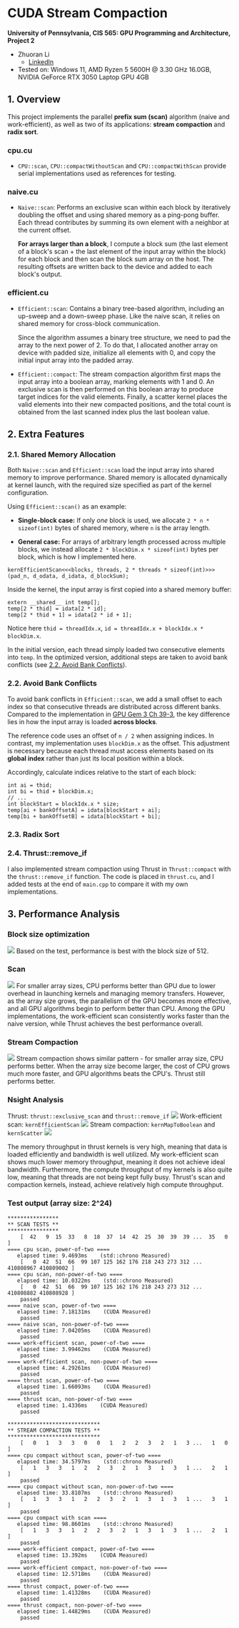 CUDA Stream Compaction
======================

**University of Pennsylvania, CIS 565: GPU Programming and Architecture, Project 2**

* Zhuoran Li
  * [LinkedIn](https://www.linkedin.com/in/zhuoran-li-856658244/)
* Tested on: Windows 11, AMD Ryzen 5 5600H @ 3.30 GHz 16.0GB, NVIDIA GeForce RTX 3050 Laptop GPU 4GB

## 1. Overview
This project implements the parallel **prefix sum (scan)** algorithm (naive and work-efficient), as well as two of its applications: **stream compaction** and **radix sort**.

### cpu.cu
- `CPU::scan`, `CPU::compactWithoutScan` and `CPU::compactWithScan` provide serial implementations used as references for testing.

### naive.cu
- `Naive::scan`: Performs an exclusive scan within each block by iteratively doubling the offset and using shared memory as a ping-pong buffer. Each thread contributes by summing its own element with a neighbor at the current offset.

  **For arrays larger than a block**, I compute a block sum (the last element of a block's scan + the last element of the input array within the block) for each block and then scan the block sum array on the host. The resulting offsets are written back to the device and added to each block's output.
  

### efficient.cu
- `Efficient::scan`: Contains a binary tree-based algorithm, including an up-sweep and a down-sweep phase. Like the naive scan, it relies on shared memory for cross-block communication.

  Since the algorithm assumes a binary tree structure, we need to pad the array to the next power of 2. To do that, I allocated another array on device with padded size, initialize all elements with 0, and copy the initial input array into the padded array.
- `Efficient::compact`: The stream compaction algorithm first maps the input array into a boolean array, marking elements with 1 and 0. An exclusive scan is then performed on this boolean array to produce target indices for the valid elements. Finally, a scatter kernel places the valid elements into their new compacted positions, and the total count is obtained from the last scanned index plus the last boolean value.


## 2. Extra Features
### 2.1. Shared Memory Allocation
Both `Naive::scan` and `Efficient::scan` load the input array into shared memory to improve performance. Shared memory is allocated dynamically at kernel launch, with the required size specified as part of the kernel configuration.

Using `Efficient::scan()` as an example:

- **Single-block case:** If only *one* block is used, we allocate `2 * n * sizeof(int)` bytes of shared memory, where `n` is the array length.

- **General case:** For arrays of arbitrary length processed across multiple blocks, we instead allocate `2 * blockDim.x * sizeof(int)` bytes per block, which is how I implemented here.

```
kernEfficientScan<<<blocks, threads, 2 * threads * sizeof(int)>>>(pad_n, d_odata, d_idata, d_blockSum);
```
Inside the kernel, the input array is first copied into a shared memory buffer:
```
extern __shared__ int temp[];
temp[2 * thid] = idata[2 * id];
temp[2 * thid + 1] = idata[2 * id + 1];
```

Notice here `thid = threadIdx.x`, `id = threadIdx.x + blockIdx.x * blockDim.x`.

In the initial version, each thread simply loaded two consecutive elements into `temp`. In the optimized version, additional steps are taken to avoid bank conflicts (see [2.2. Avoid Bank Conflicts](#2.2.-avoid-bank-conflicts)).


### 2.2. Avoid Bank Conflicts
To avoid bank conflicts in `Efficient::scan`, we add a small offset to each index so that consecutive threads are distributed across different banks. Compared to the implementation in [GPU Gem 3 Ch 39-3](https://developer.nvidia.com/gpugems/gpugems3/part-vi-gpu-computing/chapter-39-parallel-prefix-sum-scan-cuda), the key difference lies in how the input array is loaded **across blocks**. 

The reference code uses an offset of `n / 2` when assigning indices. In contrast, my implementation uses `blockDim.x` as the offset. This adjustment is necessary because each thread must access elements based on its **global index** rather than just its local position within a block.

Accordingly, calculate indices relative to the start of each block:
```
int ai = thid;
int bi = thid + blockDim.x;
// ...
int blockStart = blockIdx.x * size;
temp[ai + bankOffsetA] = idata[blockStart + ai];
temp[bi + bankOffsetB] = idata[blockStart + bi];
```

### 2.3. Radix Sort
### 2.4. Thrust::remove_if
I also implemented stream compaction using Thrust in `Thrust::compact` with the `thrust::remove_if` function. The code is placed in `thrust.cu`, and I added tests at the end of `main.cpp` to compare it with my own implementations.


## 3. Performance Analysis
### Block size optimization
![](images/graph3.png)
Based on the test, performance is best with the block size of 512.

### Scan
![](images/graph1.png)
For smaller array sizes, CPU performs better than GPU due to lower overhead in launching kernels and managing memory transfers. However, as the array size grows, the parallelism of the GPU becomes more effective, and all GPU algorithms begin to perform better than CPU. Among the GPU implementations, the work-efficient scan consistently works faster than the naive version, while Thrust achieves the best performance overall. 

### Stream Compaction
![](images/graph2.png)
Stream compaction shows similar pattern - for smaller array size, CPU performs better. When the array size become larger, the cost of CPU grows much more faster, and GPU algorithms beats the CPU's. Thrust still performs better. 

### Nsight Analysis
Thrust: `thrust::exclusive_scan` and `thrust::remove_if`
![](images/report1.png)
Work-efficient scan: `kernEfficientScan`
![](images/report2.png)
Stream compaction: `kernMapToBoolean` and `kernScatter`
![](images/report3.png)

The memory throughput in thrust kernels is very high, meaning that data is loaded efficiently and bandwidth is well utilized. My work-efficient scan shows much lower memory throughput, meaning it does not achieve ideal bandwidth. Furthermore, the compute throughput of my kernels is also quite low, meaning that threads are not being kept fully busy. Thrust's scan and compaction kernels, instead, achieve relatively high compute throughput.

### Test output (array size: 2^24)
```
****************
** SCAN TESTS **
****************
    [  42   9  15  33   8  18  37  14  42  25  30  39  39 ...  35   0 ]
==== cpu scan, power-of-two ====
   elapsed time: 9.4693ms    (std::chrono Measured)
    [   0  42  51  66  99 107 125 162 176 218 243 273 312 ... 410808967 410809002 ]
==== cpu scan, non-power-of-two ====
   elapsed time: 10.0322ms    (std::chrono Measured)
    [   0  42  51  66  99 107 125 162 176 218 243 273 312 ... 410808882 410808928 ]
    passed
==== naive scan, power-of-two ====
   elapsed time: 7.18131ms    (CUDA Measured)
    passed
==== naive scan, non-power-of-two ====
   elapsed time: 7.04205ms    (CUDA Measured)
    passed
==== work-efficient scan, power-of-two ====
   elapsed time: 3.99462ms    (CUDA Measured)
    passed
==== work-efficient scan, non-power-of-two ====
   elapsed time: 4.29261ms    (CUDA Measured)
    passed
==== thrust scan, power-of-two ====
   elapsed time: 1.66093ms    (CUDA Measured)
    passed
==== thrust scan, non-power-of-two ====
   elapsed time: 1.4336ms    (CUDA Measured)
    passed

*****************************
** STREAM COMPACTION TESTS **
*****************************
    [   0   1   3   3   0   0   1   2   2   3   2   1   3 ...   1   0 ]
==== cpu compact without scan, power-of-two ====
   elapsed time: 34.5797ms    (std::chrono Measured)
    [   1   3   3   1   2   2   3   2   1   3   1   3   1 ...   2   1 ]
    passed
==== cpu compact without scan, non-power-of-two ====
   elapsed time: 33.8107ms    (std::chrono Measured)
    [   1   3   3   1   2   2   3   2   1   3   1   3   1 ...   3   1 ]
    passed
==== cpu compact with scan ====
   elapsed time: 98.8601ms    (std::chrono Measured)
    [   1   3   3   1   2   2   3   2   1   3   1   3   1 ...   2   1 ]
    passed
==== work-efficient compact, power-of-two ====
   elapsed time: 13.392ms    (CUDA Measured)
    passed
==== work-efficient compact, non-power-of-two ====
   elapsed time: 12.5718ms    (CUDA Measured)
    passed
==== thrust compact, power-of-two ====
   elapsed time: 1.41328ms    (CUDA Measured)
    passed
==== thrust compact, non-power-of-two ====
   elapsed time: 1.44829ms    (CUDA Measured)
    passed
```